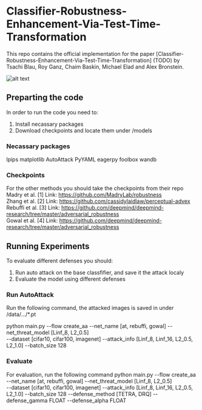 # Classifier-Robustness-Enhancement-Via-Test-Time-Transformation

This repo contains the official implementation for the paper [Classifier-Robustness-Enhancement-Via-Test-Time-Transformation] (TODO) by Tsachi Blau, Roy Ganz, Chaim Baskin, Michael Elad and Alex Bronstein. 


![alt text](relative%20method.png?raw=true "Title")


## Preparting the code
In order to run the code you need to:

1. Install necassary packages
2. Download checkpoints and locate them under /models

### Necassary packages
lpips
matplotlib
AutoAttack
PyYAML
eagerpy
foolbox
wandb

### Checkpoints

For the other methods you should take the checkpoints from their repo
Madry et al.   [1]    Link: https://github.com/MadryLab/robustness  
Zhang et al.   [2]    Link: https://github.com/cassidylaidlaw/perceptual-advex  
Rebuffi et al. [3]    Link: https://github.com/deepmind/deepmind-research/tree/master/adversarial_robustness  
Gowal et al.   [4]    Link: https://github.com/deepmind/deepmind-research/tree/master/adversarial_robustness  



## Running Experiments
To evaluate different defenses you should:

1. Run auto attack on the base classfifier, and save it the attack localy 
2. Evaluate the model using different defenses

### Run AutoAttack
Run the following command, the attacked images is saved in under /data/.../*.pt

python main.py  --flow create_aa
                --net_name [at, rebuffi, gowal]
                --net_threat_model [Linf_8, L2_0.5]  
                --dataset [cifar10, cifar100, imagenet] 
                --attack_info [Linf_8, Linf_16, L2_0.5, L2_1.0] 
                --batch_size 128
                
### Evaluate
For evaluation, run the following command
python main.py  --flow create_aa
                --net_name [at, rebuffi, gowal]
                --net_threat_model [Linf_8, L2_0.5]  
                --dataset [cifar10, cifar100, imagenet] 
                --attack_info [Linf_8, Linf_16, L2_0.5, L2_1.0] 
                --batch_size 128
                --defense_method [TETRA, DRQ]
                --defense_gamma FLOAT
                --defense_alpha FLOAT
                
